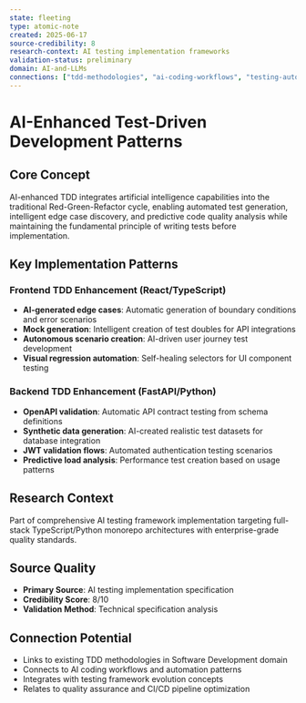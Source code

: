 ```yaml
---
state: fleeting
type: atomic-note
created: 2025-06-17
source-credibility: 8
research-context: AI testing implementation frameworks
validation-status: preliminary
domain: AI-and-LLMs
connections: ["tdd-methodologies", "ai-coding-workflows", "testing-automation"]
---
```


# AI-Enhanced Test-Driven Development Patterns

## Core Concept
AI-enhanced TDD integrates artificial intelligence capabilities into the traditional Red-Green-Refactor cycle, enabling automated test generation, intelligent edge case discovery, and predictive code quality analysis while maintaining the fundamental principle of writing tests before implementation.

## Key Implementation Patterns

### Frontend TDD Enhancement (React/TypeScript)
- **AI-generated edge cases**: Automatic generation of boundary conditions and error scenarios
- **Mock generation**: Intelligent creation of test doubles for API integrations
- **Autonomous scenario creation**: AI-driven user journey test development
- **Visual regression automation**: Self-healing selectors for UI component testing

### Backend TDD Enhancement (FastAPI/Python)
- **OpenAPI validation**: Automatic API contract testing from schema definitions
- **Synthetic data generation**: AI-created realistic test datasets for database integration
- **JWT validation flows**: Automated authentication testing scenarios
- **Predictive load analysis**: Performance test creation based on usage patterns

## Research Context
Part of comprehensive AI testing framework implementation targeting full-stack TypeScript/Python monorepo architectures with enterprise-grade quality standards.

## Source Quality
- **Primary Source**: AI testing implementation specification
- **Credibility Score**: 8/10
- **Validation Method**: Technical specification analysis

## Connection Potential
- Links to existing TDD methodologies in Software Development domain
- Connects to AI coding workflows and automation patterns
- Integrates with testing framework evolution concepts
- Relates to quality assurance and CI/CD pipeline optimization